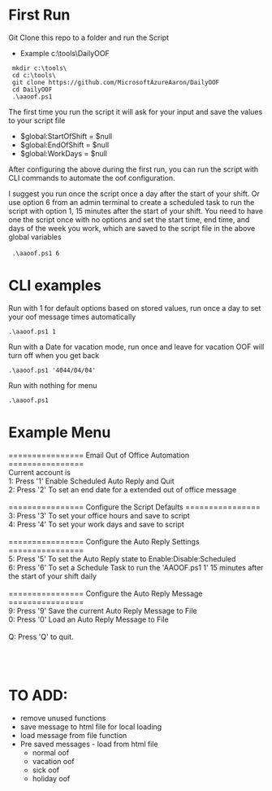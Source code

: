 ﻿# First Run
Git Clone this repo to a folder and run the Script
- Example c:\tools\DailyOOF  
  
` mkdir c:\tools\`  
` cd c:\tools\`  
` git clone https://github.com/MicrosoftAzureAaron/DailyOOF`  
` cd DailyOOF`  
` .\aaoof.ps1`  

The first time you run the script it will ask for your input and save the values to your script file

- $global:StartOfShift = $null
- $global:EndOfShift = $null
- $global:WorkDays = $null

After configuring the above during the first run, you can run the script with CLI commands to automate the oof configuration.  

I suggest you run once the script once a day after the start of your shift. Or use option 6 from an admin terminal to create a scheduled task to run the script with option 1, 15 minutes after the start of your shift. You need to have one the script once with no options and set the start time, end time, and days of the week you work, which are saved to the script file in the above global variables<br><br>
` .\aaoof.ps1 6`<br>

# CLI examples

Run with 1 for default options based on stored values, run once a day to set your oof message times automatically

`.\aaoof.ps1 1`

Run with a Date for vacation mode, run once and leave for vacation OOF will turn off when you get back

`.\aaoof.ps1 '4044/04/04'`

Run with nothing for menu

`.\aaoof.ps1`
<br>
# Example Menu
================ Email Out of Office Automation ================  
Current account is  
1: Press '1' Enable Scheduled Auto Reply and Quit  
2: Press '2' To set an end date for a extended out of office message  
<br>
================ Configure the Script Defaults ================  
3: Press '3' To set your office hours and save to script   
4: Press '4' To set your work days and save to script  
<br>
================ Configure the Auto Reply Settings ================  
5: Press '5' To set the Auto Reply state to Enable:Disable:Scheduled  
6: Press '6' To set a Schedule Task to run the 'AAOOF.ps1 1' 15 minutes after the start of your shift daily  
<br>
================ Configure the Auto Reply Message ================  
9: Press '9' Save the current Auto Reply Message to File  
0: Press '0' Load an Auto Reply Message to File  
<br>
Q: Press 'Q' to quit.<br>
<br><br><br>
# TO ADD:

- remove unused functions
- save message to html file for local loading
- load message from file function
- Pre saved messages - load from html file
  - normal oof
  - vacation oof
  - sick oof
  - holiday oof
